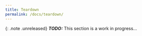 ```yaml
---
title: Teardown
permalink: /docs/teardown/
---
```


{: .note .unreleased}
**_TODO:_** This section is a work in progress...

<div style="min-height: 800px"></div>
